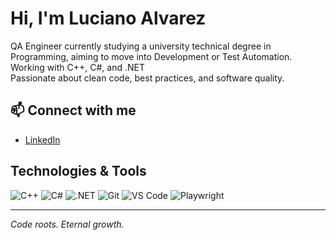 # Hi, I'm Luciano Alvarez

QA Engineer currently studying a university technical degree in Programming, aiming to move into Development or Test Automation.  
Working with C++, C#, and .NET  
Passionate about clean code, best practices, and software quality.

## 📫 Connect with me

- [LinkedIn](https://www.linkedin.com/in/lucianoa-dev/)

## Technologies & Tools

![C++](https://img.shields.io/badge/C%2B%2B-00599C?style=flat&logo=c%2B%2B&logoColor=white)
![C#](https://img.shields.io/badge/C%23-239120?style=flat&logo=c-sharp&logoColor=white)
![.NET](https://img.shields.io/badge/.NET-512BD4?style=flat&logo=dotnet&logoColor=white)
![Git](https://img.shields.io/badge/Git-F05032?style=flat&logo=git&logoColor=white)
![VS Code](https://img.shields.io/badge/VS%20Code-007ACC?style=flat&logo=visual-studio-code&logoColor=white)
![Playwright](https://img.shields.io/badge/Playwright-20232A?style=flat&logo=playwright&logoColor=#ffffff)

---

*Code roots. Eternal growth.*
